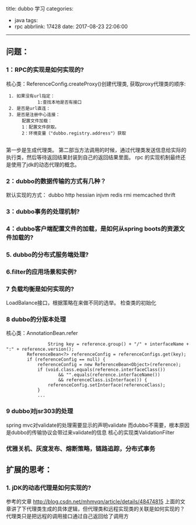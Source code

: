title: dubbo 学习
categories:
  - java
tags:
  - rpc
abbrlink: 17428
date: 2017-08-23 22:06:00
---

## 问题：
### 1：RPC的实现是如何实现的?
核心类：ReferenceConfig.createProxy()创建代理类,
获取proxy代理类的顺序:
```
 1. 如果没有url指定：
      		1:查找本地是否有接口
 2. 是否是url直连：
 3. 是否是注册中心连接：
      配置文件加载：  
      1：配置文件获取。
      2：环境变量（"dubbo.registry.address"）获取
      
```
第一步是生成代理类。
第二部当方法调用的时候，通过代理类发送信息给实际的执行类，然后等待返回结果封装到自己的返回结果里面。
rpc 的实现机制最终还是使用了jdk的动态代理的概念。
### 2：dubbo的数据传输的方式有几种？
默认实现的方式：
dubbo 
http
hessian
injvm
redis
rmi
memcached
thrift
### 3：dubbo事务的处理机制?

### 4：dubbo客户端配置文件的加载，是如何从spring boots的资源文件加载的?


### 5. dubbo的分布式服务端处理?

### 6.filter的应用场景和实例?

### 7 负载均衡是如何实现的?

LoadBalance接口，根据策略在来做不同的选举。
检查类的初始化

### 8 dubbo的分版本处理
核心类：AnnotationBean.refer
```核心代码
				String key = reference.group() + "/" + interfaceName + ":" + reference.version();
        ReferenceBean<?> referenceConfig = referenceConfigs.get(key);
        if (referenceConfig == null) {
            referenceConfig = new ReferenceBean<Object>(reference);
            if (void.class.equals(reference.interfaceClass())
                    && "".equals(reference.interfaceName())
                    && referenceClass.isInterface()) {
                referenceConfig.setInterface(referenceClass);
            }
            ...
``` 

###  9 dubbo对jsr303的处理
spring mvc对validate的处理需要显示的声明validate
而dubbo不需要，根本原因是dubbo的传输协议会带过来validate的信息
核心的实现类ValidationFilter


### 优雅关机、灰度发布、熔断策略，链路追踪，分布式事务 


## 扩展的思考：
### 1. jDK的动态代理是如何实现的?


参考的文章
http://blog.csdn.net/mhmyqn/article/details/48474815
上面的文章讲了下代理类生成的具体逻辑，但代理类和远程实现类的关联是如何实现的？
代理类只是把远程的调用接口通过自己返回给了调用方
